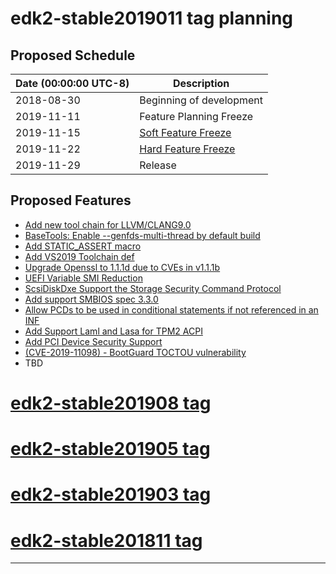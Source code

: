 # edk2-stable2019011 tag planning

## Proposed Schedule

| Date (00:00:00 UTC-8)| Description                              |
| ---------------------| ---------------------------------------- |
| 2018-08-30           | Beginning of development                 |
| 2019-11-11           | Feature Planning Freeze                  |
| 2019-11-15           | [Soft Feature Freeze](SoftFeatureFreeze) |
| 2019-11-22           | [Hard Feature Freeze](HardFeatureFreeze) |
| 2019-11-29           | Release                                  |

## Proposed Features
* [Add new tool chain for LLVM/CLANG9.0](https://bugzilla.tianocore.org/show_bug.cgi?id=1603)
* [BaseTools: Enable --genfds-multi-thread by default build](https://bugzilla.tianocore.org/show_bug.cgi?id=1302)
* [Add STATIC_ASSERT macro](https://bugzilla.tianocore.org/show_bug.cgi?id=2048)
* [Add VS2019 Toolchain def](https://bugzilla.tianocore.org/show_bug.cgi?id=2182)
* [Upgrade Openssl to 1.1.1d due to CVEs in v1.1.1b](https://bugzilla.tianocore.org/show_bug.cgi?id=2226)
* [UEFI Variable SMI Reduction](https://bugzilla.tianocore.org/show_bug.cgi?id=2220)
* [ScsiDiskDxe Support the Storage Security Command Protocol](https://bugzilla.tianocore.org/show_bug.cgi?id=1546)
* [Add support SMBIOS spec 3.3.0](https://bugzilla.tianocore.org/show_bug.cgi?id=2202)
* [Allow PCDs to be used in conditional statements if not referenced in an INF](https://bugzilla.tianocore.org/show_bug.cgi?id=2270)
* [Add Support Laml and Lasa for TPM2 ACPI](https://bugzilla.tianocore.org/show_bug.cgi?id=978)
* [Add PCI Device Security Support](https://bugzilla.tianocore.org/show_bug.cgi?id=2303)
* [(CVE-2019-11098) - BootGuard TOCTOU vulnerability](https://bugzilla.tianocore.org/show_bug.cgi?id=1614)
* TBD

# [edk2-stable201908 tag](https://github.com/tianocore/edk2/releases/tag/edk2-stable201908)
# [edk2-stable201905 tag](https://github.com/tianocore/edk2/releases/tag/edk2-stable201905)
# [edk2-stable201903 tag](https://github.com/tianocore/edk2/releases/tag/edk2-stable201903)
# [edk2-stable201811 tag](https://github.com/tianocore/edk2/releases/tag/edk2-stable201811)

---
